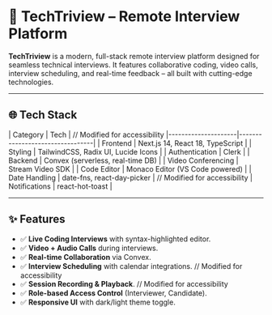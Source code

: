 # 🚀 TechTriview – Remote Interview Platform

**TechTriview** is a modern, full-stack remote interview platform designed for seamless technical interviews. It features collaborative coding, video calls, interview scheduling, and real-time feedback – all built with cutting-edge technologies.

---

## 🌐 Tech Stack

| Category            | Tech                            | // Modified for accessibility
|---------------------|---------------------------------|
| Frontend           | Next.js 14, React 18, TypeScript |
| Styling            | TailwindCSS, Radix UI, Lucide Icons |
| Authentication     | Clerk                            |
| Backend            | Convex (serverless, real-time DB) |
| Video Conferencing | Stream Video SDK                |
| Code Editor        | Monaco Editor (VS Code powered) |
| Date Handling      | date-fns, react-day-picker      | // Modified for accessibility
| Notifications      | react-hot-toast                 |

---

## ✨ Features

- ✅ **Live Coding Interviews** with syntax-highlighted editor.
- ✅ **Video + Audio Calls** during interviews.
- ✅ **Real-time Collaboration** via Convex.
- ✅ **Interview Scheduling** with calendar integrations. // Modified for accessibility
- ✅ **Session Recording & Playback**. // Modified for accessibility
- ✅ **Role-based Access Control** (Interviewer, Candidate).
- ✅ **Responsive UI** with dark/light theme toggle.
